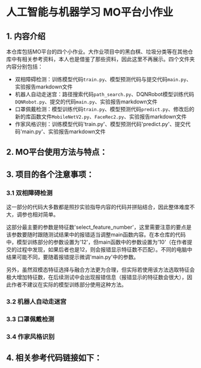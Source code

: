# 人工智能与机器学习 MO平台小作业
## 1. 内容介绍
本仓库包括MO平台的四个小作业。大作业项目中的黑白棋、垃圾分类等在其他仓库中有相关参考资料，本人也是借鉴了那些资料，因此这里不再展示。四个文件夹内容分别包括：
- 双相障碍检测：训练模型代码`train.py`、模型预测代码与提交代码`main.py`、实验报告markdown文件
- 机器人自动走迷宫：路径搜索代码`path_search.py`、DQNRobot模型训练代码`DQNRobot.py`、提交的代码`main.py`、实验报告markdown文件
- 口罩佩戴检测：模型训练代码`train.py`、模型预测代码`predict.py`、修改后的新的库函数文件`MobileNetV2.py`、`FaceRec2.py`、实验报告markdown文件
- 作家风格识别：训练模型代码'train.py'、模型预测代码'predict.py'、提交代码'main.py'、实验报告markdown文件

## 2. MO平台使用方法与特点：

## 3. 项目的各个注意事项：
### 3.1 双相障碍检测
这一部分的代码大多数都是照抄实验指导内容的代码并拼贴结合，因此整体难度不大，调参也相对简单。

这部分最主要的参数是特征数'select_feature_number'，这里需要注意的要点是该参数要随时跟随测试结果中的报错适当调整main函数内容。在本仓库的代码中，模型训练部分的参数设置为'12'，但main函数中的参数设置为'10'（在作者提交的过程中发现，如果后者也是12，则会报错显示特征数不匹配）。不同的电脑中结果可能不同，要随着报错提示微调'main.py'中的参数。

另外，虽然双模态特征选择与融合方法更为合理，但实际若使用该方法选取特征会极大增加特征数，在后续测试中会出现报错信息（报错显示的特征数会很大），因此作者不建议在实际的模型训练部分使用这种方法。
### 3.2 机器人自动走迷宫
### 3.3 口罩佩戴检测
### 3.4 作家风格识别

## 4. 相关参考代码链接如下：


